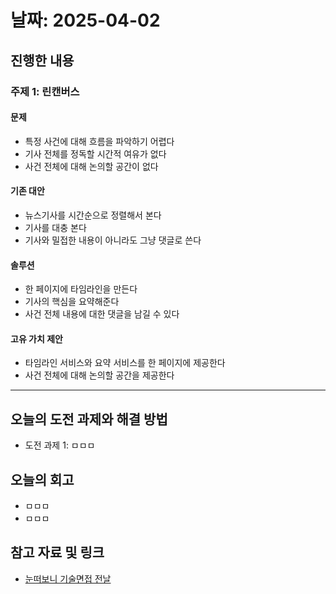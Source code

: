 # 날짜: 2025-04-02

## 진행한 내용
### 주제 1: 린캔버스
#### 문제
- 특정 사건에 대해 흐름을 파악하기 어렵다
- 기사 전체를 정독할 시간적 여유가 없다
- 사건 전체에 대해 논의할 공간이 없다

#### 기존 대안
- 뉴스기사를 시간순으로 정렬해서 본다
- 기사를 대충 본다
- 기사와 밀접한 내용이 아니라도 그냥 댓글로 쓴다

#### 솔루션
- 한 페이지에 타임라인을 만든다
- 기사의 핵심을 요약해준다
- 사건 전체 내용에 대한 댓글을 남길 수 있다

#### 고유 가치 제안
- 타임라인 서비스와 요약 서비스를 한 페이지에 제공한다
- 사건 전체에 대해 논의할 공간을 제공한다

---

## 오늘의 도전 과제와 해결 방법
- 도전 과제 1: ㅁㅁㅁ

## 오늘의 회고
- ㅁㅁㅁ
- ㅁㅁㅁ
  
## 참고 자료 및 링크
- [눈떠보니 기술면접 전날](https://ridibooks.com/books/2773000080)
